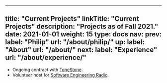 
---
title: "Current Projects"
linkTitle: "Current Projects"
description: "Projects as of Fall 2021."
date: 2021-01-01
weight: 15
type: docs
nav:
    prev:
        label: "Philip"
        url: "/about/philip/"
    up:
        label: "About"
        url: "/about/"
    next:
        label: "Experience"
        url: "/about/experience/"
---

* Ongoing contract with [ToneStone](/projects/tonestone).
* Volunteer host for [Software Engineering Radio](https://www.se-radio.net/team/philip-winston/).
